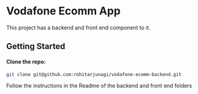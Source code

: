 # Vodafone Ecomm App
This project has a backend and front end component to it.


## Getting Started

#### Clone the repo:

```bash
git clone git@github.com:rohitarjunagi/vodafone-ecomm-backend.git
```

Follow the instructions in the Readme of the backend and front end folders